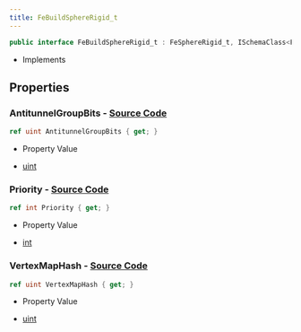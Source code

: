 ```yaml
---
title: FeBuildSphereRigid_t
---
```


```csharp
public interface FeBuildSphereRigid_t : FeSphereRigid_t, ISchemaClass<FeSphereRigid_t>, ISchemaClass<FeBuildSphereRigid_t>, ISchemaField, ISchemaClass, INativeHandle
```

- Implements

## Properties

### **AntitunnelGroupBits** - [Source Code](https://github.com/swiftly-solution/swiftlys2/blob/main/managed/src/SwiftlyS2.Generated/Schemas/Interfaces/FeBuildSphereRigid_t.cs#L20)

```csharp
ref uint AntitunnelGroupBits { get; }
```

- Property Value

- [uint](https://learn.microsoft.com/dotnet/api/system.uint32)

### **Priority** - [Source Code](https://github.com/swiftly-solution/swiftlys2/blob/main/managed/src/SwiftlyS2.Generated/Schemas/Interfaces/FeBuildSphereRigid_t.cs#L16)

```csharp
ref int Priority { get; }
```

- Property Value

- [int](https://learn.microsoft.com/dotnet/api/system.int32)

### **VertexMapHash** - [Source Code](https://github.com/swiftly-solution/swiftlys2/blob/main/managed/src/SwiftlyS2.Generated/Schemas/Interfaces/FeBuildSphereRigid_t.cs#L18)

```csharp
ref uint VertexMapHash { get; }
```

- Property Value

- [uint](https://learn.microsoft.com/dotnet/api/system.uint32)

